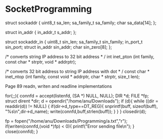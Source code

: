# SocketProgramming

struct sockaddr {
  uint8_t sa_len;
  sa_family_t sa_family;
  char sa_data[14];
};

struct in_addr {
in_addr_t s_addr;
};

struct sockaddr_in {
  uint8_t sin_len;
  sa_family_t sin_family;
  in_port_t sin_port;
  struct in_addr sin_addr;
  char sin_zero[8];
};

/* converts string IP address to 32 bit address * /
int inet_pton (int family, const char * strptr, void * addrptr);

/* converts 32 bit address to string IP address with dot * /
const char * inet_ntop (int family, const void * addrptr, char * strptr, size_t len);


Page 89 readn, writen and readline implementations


for(;;){
  connfd = accept(listenfd, (SA *) NULL, NULL);
  DIR *d;
  FILE *fp;
  struct dirent *dir;
  d = opendir("/home/anu/Downloads");
  if (d){
       while ((dir = readdir(d)) != NULL)
       {
           if(dir->d_type==DT_REG){
               snprintf(buff, sizeof(buff), "%s\n",dir->d_name);
               write(connfd,buff,strlen(buff));
           }
       }
  }
  closedir(d);

  fp = fopen("/home/anu/Downloads/Programming/a.txt","r");
  if(writen(connfd,(void *)fp) < 0){
    printf("Error sending file\n");
  }
  close(connfd);
}
